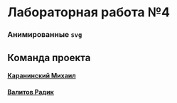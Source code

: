 # Лабораторная работа №4
### Анимированные `svg` 
## Команда проекта
#### [Каранинский Михаил](https://github.com/MuKeLaNGlo)
#### [Валитов Радик](https://github.com/Radik3451)